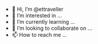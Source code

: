 - 👋 Hi, I’m @ettraveller
- 👀 I’m interested in ...
- 🌱 I’m currently learning ...
- 💞️ I’m looking to collaborate on ...
- 📫 How to reach me ...

<!---
ettraveller/ettraveller is a ✨ special ✨ repository because its `README.md` (this file) appears on your GitHub profile.
You can click the Preview link to take a look at your changes.
--->
